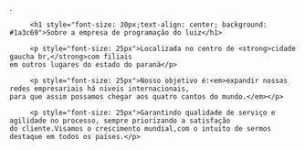 <!DOCTYPE html>
<html lang="pt-br">
    
<head>
        <meta charset="UTF-8">
        <title> de programação do luiz </title>
        <link rel="stylesheet" href="style.css"
</head>
     
<body>.

         <h1 style="font-size: 30px;text-align: center; background:  #1a3c69">Sobre a empresa de programação do luiz</h1>

         <p style="font-size: 25px">Localizada no centro de <strong>cidade gaucha br,</strong>com filiais
    em outros lugares do estado do paraná</p>

         <p style="font-size: 25px">Nosso objetivo é:<em>expandir nossas redes empresariais há niveis internacionais,
    para que assim possamos chegar aos quatro cantos do mundo.</em></p>

         <p style="font-size: 25px">Garantindo qualidade de serviço e agilidade no processo, sempre priorizando a satisfação
    do cliente.Visamos o crescimento mundial,com o intuito de sermos destaque em todos os países.</p>  
    
</body>

</html>